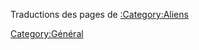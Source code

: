 Traductions des pages de [:Category:Aliens](:Category:Aliens "wikilink")

[Category:Général](Category:Général "wikilink")